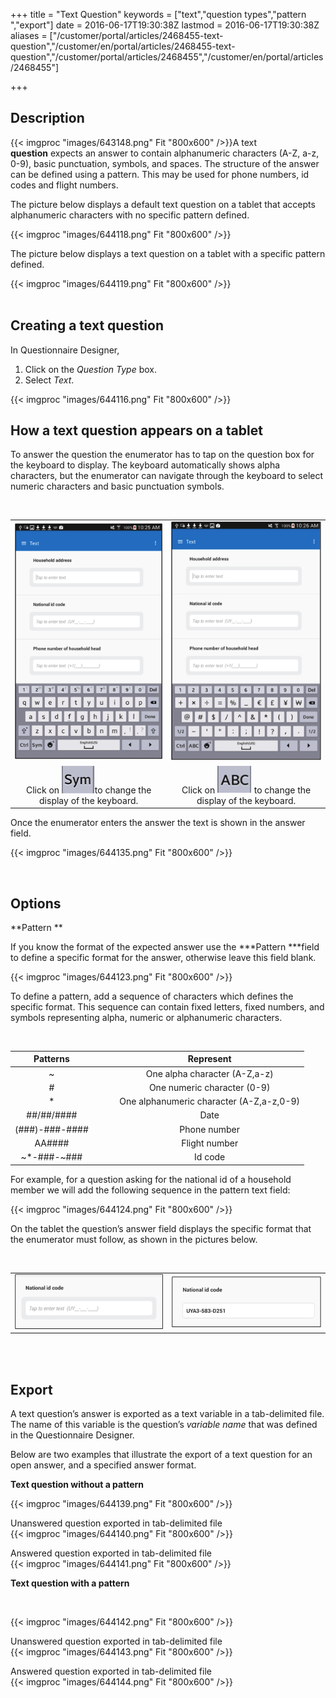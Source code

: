 ﻿+++
title = "Text Question"
keywords = ["text","question types","pattern ","export"]
date = 2016-06-17T19:30:38Z
lastmod = 2016-06-17T19:30:38Z
aliases = ["/customer/portal/articles/2468455-text-question","/customer/en/portal/articles/2468455-text-question","/customer/portal/articles/2468455","/customer/en/portal/articles/2468455"]

+++

Description
-----------

{{< imgproc "images/643148.png" Fit "800x600" />}}A text **question** expects an answer to contain
alphanumeric characters (A-Z, a-z, 0-9), basic punctuation, symbols, and
spaces. The structure of the answer can be defined using a pattern. This
may be used for phone numbers, id codes and flight numbers.   
  
  
  
  
The picture below displays a default text question on a tablet that
accepts alphanumeric characters with no specific pattern defined.   
  
{{< imgproc "images/644118.png" Fit "800x600" />}}  
  
The picture below displays a text question on a tablet with a specific
pattern defined.   
  
{{< imgproc "images/644119.png" Fit "800x600" />}}  
 

 Creating a text question   
----------------------------

  
In Questionnaire Designer,

1.  Click on the *Question Type* box.
2.  Select *Text*.

  
{{< imgproc "images/644116.png" Fit "800x600" />}}

  How a text question appears on a tablet 
-----------------------------------------

  
To answer the question the enumerator has to tap on the question box for
the keyboard to display. The keyboard automatically shows alpha
characters, but the enumerator can navigate through the keyboard to
select numeric characters and basic punctuation symbols.  
  
  
 

<table>
<tbody>
<tr class="odd">
<td style="text-align: center;"><img src="images/644130.png" /></td>
<td style="text-align: center;"><img src="images/644131.png" /></td>
</tr>
<tr class="even">
<td style="text-align: center;">Click on <img src="images/644132.png" />to change the display of the keyboard.</td>
<td style="text-align: center;">Click on <img src="images/644133.png" /> to change the display of the keyboard.</td>
</tr>
</tbody>
</table>

  
  
Once the enumerator enters the answer the text is shown in the answer
field.  
  
  
{{< imgproc "images/644135.png" Fit "800x600" />}}  
  
 

Options 
--------

  
**Pattern **  
  
If you know the format of the expected answer use
the ***Pattern ***field to define a specific format for the
answer, otherwise leave this field blank.   
  
  
{{< imgproc "images/644123.png" Fit "800x600" />}}  
  
  
To define a pattern, add a sequence of characters which defines the
specific format. This sequence can contain fixed letters, fixed numbers,
and symbols representing alpha, numeric or alphanumeric characters.   
  
 

<table>
<thead>
<tr class="header">
<th style="text-align: center;">Patterns</th>
<th style="text-align: center;"> </th>
<th> </th>
<th style="text-align: center;">Represent</th>
</tr>
</thead>
<tbody>
<tr class="odd">
<td style="text-align: center;">~</td>
<td style="text-align: center;"> </td>
<td> </td>
<td style="text-align: center;">One alpha character (A-Z,a-z)</td>
</tr>
<tr class="even">
<td style="text-align: center;">#</td>
<td style="text-align: center;"> </td>
<td> </td>
<td style="text-align: center;">One numeric character (0-9)</td>
</tr>
<tr class="odd">
<td style="text-align: center;">*</td>
<td style="text-align: center;"> </td>
<td> </td>
<td style="text-align: center;">One alphanumeric character (A-Z,a-z,0-9)</td>
</tr>
<tr class="even">
<td style="text-align: center;">##/##/####</td>
<td style="text-align: center;"> </td>
<td> </td>
<td style="text-align: center;">Date</td>
</tr>
<tr class="odd">
<td style="text-align: center;">(###)-###-####</td>
<td style="text-align: center;"> </td>
<td> </td>
<td style="text-align: center;">Phone number</td>
</tr>
<tr class="even">
<td style="text-align: center;">AA####</td>
<td style="text-align: center;"> </td>
<td> </td>
<td style="text-align: center;">Flight number</td>
</tr>
<tr class="odd">
<td style="text-align: center;">~*-###-~###</td>
<td style="text-align: center;"> </td>
<td> </td>
<td style="text-align: center;">Id code</td>
</tr>
</tbody>
</table>

  
  
  
For example, for a question asking for the national id of a household
member we will add the following sequence in the pattern text field:   
  
  
{{< imgproc "images/644124.png" Fit "800x600" />}}  
  
  
On the tablet the question’s answer field displays the specific format
that the enumerator must follow, as shown in the pictures below.   
  
 

<table>
<tbody>
<tr class="odd">
<td><img src="images/644125.png" /></td>
<td><img src="images/644127.png" /></td>
</tr>
</tbody>
</table>

   
 

Export
------

  
A text question’s answer is exported as a text variable in a
tab-delimited file. The name of this variable is the question’s
*variable name* that was defined in the Questionnaire Designer.  
  
Below are two examples that illustrate the export of a text question for
an open answer, and a specified answer format.   
  
  
**Text question without a pattern**  
  
{{< imgproc "images/644139.png" Fit "800x600" />}}  
  
  
Unanswered question exported in tab-delimited file  
{{< imgproc "images/644140.png" Fit "800x600" />}}  
  
  
Answered question exported in tab-delimited file  
{{< imgproc "images/644141.png" Fit "800x600" />}}  
  
  
**Text question with a pattern**

 

{{< imgproc "images/644142.png" Fit "800x600" />}}  
  
  
Unanswered question exported in tab-delimited file  
{{< imgproc "images/644143.png" Fit "800x600" />}}  
  
  
Answered question exported in tab-delimited file  
{{< imgproc "images/644144.png" Fit "800x600" />}}
